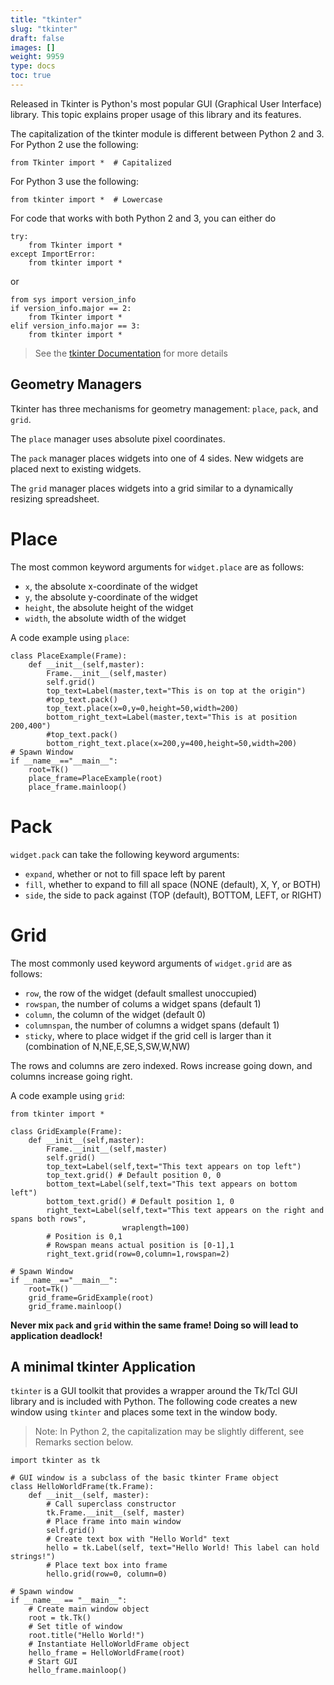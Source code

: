 ```yaml
---
title: "tkinter"
slug: "tkinter"
draft: false
images: []
weight: 9959
type: docs
toc: true
---
```


Released in Tkinter is Python's most popular GUI (Graphical User Interface) library. This topic explains proper usage of this library and its features.

The capitalization of the tkinter module is different between Python 2 and 3. For Python 2 use the following:

    from Tkinter import *  # Capitalized

For Python 3 use the following:

    from tkinter import *  # Lowercase

For code that works with both Python 2 and 3, you can either do

    try:
        from Tkinter import *
    except ImportError:
        from tkinter import *

or

    from sys import version_info
    if version_info.major == 2:
        from Tkinter import *
    elif version_info.major == 3:
        from tkinter import *

> See the [tkinter Documentation][1] for more details


  [1]: https://www.wikiod.com/docs/tkinter

## Geometry Managers
Tkinter has three mechanisms for geometry management: `place`, `pack`, and `grid`.

The `place` manager uses absolute pixel coordinates.

The `pack` manager places widgets into one of 4 sides. New widgets are placed next to existing widgets.

The `grid` manager places widgets into a grid similar to a dynamically resizing spreadsheet.

# Place

The most common keyword arguments for `widget.place` are as follows:
- `x`, the absolute x-coordinate of the widget
- `y`, the absolute y-coordinate of the widget
- `height`, the absolute height of the widget
- `width`, the absolute width of the widget

A code example using `place`:

    class PlaceExample(Frame):
        def __init__(self,master):
            Frame.__init__(self,master)
            self.grid()
            top_text=Label(master,text="This is on top at the origin")
            #top_text.pack()
            top_text.place(x=0,y=0,height=50,width=200)
            bottom_right_text=Label(master,text="This is at position 200,400")
            #top_text.pack()
            bottom_right_text.place(x=200,y=400,height=50,width=200)
    # Spawn Window
    if __name__=="__main__":
        root=Tk()
        place_frame=PlaceExample(root)
        place_frame.mainloop()
# Pack

`widget.pack` can take the following keyword arguments:
- `expand`, whether or not to fill space left by parent
- `fill`, whether to expand to fill all space (NONE (default), X, Y, or BOTH)
- `side`, the side to pack against (TOP (default), BOTTOM, LEFT, or RIGHT)

# Grid

The most commonly used keyword arguments of `widget.grid` are as follows:
- `row`, the row of the widget (default smallest unoccupied)
- `rowspan`, the number of colums a widget spans (default 1)
- `column`, the column of the widget (default 0)
- `columnspan`, the number of columns a widget spans (default 1)
- `sticky`, where to place widget if the grid cell is larger than it (combination of N,NE,E,SE,S,SW,W,NW)

The rows and columns are zero indexed. Rows increase going down, and columns increase going right.

A code example using `grid`:

    from tkinter import *
    
    class GridExample(Frame):
        def __init__(self,master):
            Frame.__init__(self,master)
            self.grid()
            top_text=Label(self,text="This text appears on top left")
            top_text.grid() # Default position 0, 0
            bottom_text=Label(self,text="This text appears on bottom left")
            bottom_text.grid() # Default position 1, 0
            right_text=Label(self,text="This text appears on the right and spans both rows",
                             wraplength=100)
            # Position is 0,1
            # Rowspan means actual position is [0-1],1
            right_text.grid(row=0,column=1,rowspan=2)
    
    # Spawn Window
    if __name__=="__main__":
        root=Tk()
        grid_frame=GridExample(root)
        grid_frame.mainloop()

**Never mix `pack` and `grid` within the same frame! Doing so will lead to application deadlock!**


## A minimal tkinter Application
`tkinter` is a GUI toolkit that provides a wrapper around the Tk/Tcl GUI library and is included with Python. The following code creates a new window using `tkinter` and places some text in the window body.

> Note: In Python 2, the capitalization may be slightly different, see Remarks section below.

    import tkinter as tk
    
    # GUI window is a subclass of the basic tkinter Frame object
    class HelloWorldFrame(tk.Frame):
        def __init__(self, master):
            # Call superclass constructor
            tk.Frame.__init__(self, master)
            # Place frame into main window
            self.grid()
            # Create text box with "Hello World" text
            hello = tk.Label(self, text="Hello World! This label can hold strings!")
            # Place text box into frame
            hello.grid(row=0, column=0)
    
    # Spawn window
    if __name__ == "__main__":
        # Create main window object
        root = tk.Tk()
        # Set title of window
        root.title("Hello World!")
        # Instantiate HelloWorldFrame object
        hello_frame = HelloWorldFrame(root)
        # Start GUI
        hello_frame.mainloop()


